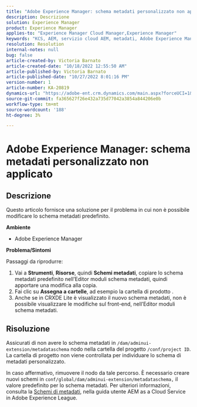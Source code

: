 ```yaml
---
title: "Adobe Experience Manager: schema metadati personalizzato non applicato"
description: Descrizione
solution: Experience Manager
product: Experience Manager
applies-to: "Experience Manager Cloud Manager,Experience Manager"
keywords: "KCS, AEM, servizio cloud AEM, metadati, Adobe Experience Manager"
resolution: Resolution
internal-notes: null
bug: false
article-created-by: Victoria Barnato
article-created-date: "10/18/2022 12:55:50 AM"
article-published-by: Victoria Barnato
article-published-date: "10/27/2022 8:01:16 PM"
version-number: 1
article-number: KA-20819
dynamics-url: "https://adobe-ent.crm.dynamics.com/main.aspx?forceUCI=1&pagetype=entityrecord&etn=knowledgearticle&id=7513fd98-7f4e-ed11-bba2-00224808664b"
source-git-commit: fa365627f26e432a735d77042a3854a844206e0b
workflow-type: tm+mt
source-wordcount: '188'
ht-degree: 3%

---
```


# Adobe Experience Manager: schema metadati personalizzato non applicato

## Descrizione


Questo articolo fornisce una soluzione per il problema in cui non è possibile modificare lo schema metadati predefinito.

<b>Ambiente</b>

- Adobe Experience Manager


<b>Problema/Sintomi</b>

Passaggi da riprodurre:

1. Vai a <b>Strumenti</b>, <b>Risorse</b>, quindi <b>Schemi metadati</b>, copiare lo schema metadati predefinito nell’Editor moduli schema metadati, quindi apportare una modifica alla copia.
2. Fai clic su <b>Assegna a cartelle</b>, ad esempio la cartella di prodotto .
3. Anche se in CRXDE Lite è visualizzato il nuovo schema metadati, non è possibile visualizzare le modifiche sul front-end, nell’Editor moduli schema metadati.



## Risoluzione


Assicurati di non avere lo schema metadati in `/dam/adminui-extension/metadataschema` nodo nella cartella del progetto `/conf/project ID`. La cartella di progetto non viene controllata per individuare lo schema di metadati personalizzato.

In caso affermativo, rimuovere il nodo da tale percorso. È necessario creare nuovi schemi in `conf/global/dam/adminui-extension/metadataschema,` il valore predefinito per lo schema metadati. Per ulteriori informazioni, consulta la [Schemi di metadati](https://experienceleague.adobe.com/docs/experience-manager-cloud-service/content/assets/manage/metadata-schemas.html), nella guida utente AEM as a Cloud Service in Adobe Experience League.
